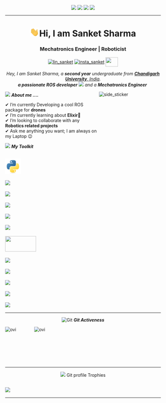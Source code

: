  <p align="center">
<img src="https://img.shields.io/badge/Age-19-blue" />
  <img src="https://img.shields.io/badge/Focus-Robotics%20Programming-brightgreen" />
  <img src="https://img.shields.io/badge/Lives-India-success" />
  <img src="https://img.shields.io/badge/Languages-English%20%26%20Hindi-brightgreen" />
</p>
<hr>
<h1 align="center"><img src="https://raw.githubusercontent.com/ABSphreak/ABSphreak/master/gifs/Hi.gif" width="30px">Hi, I am Sanket Sharma </h1>
<h3 align="center">Mechatronics Engineer | Roboticist </h3>
<p align="center">
<a href="https://www.linkedin.com/in/sanket-sharma-2002/" target="blank"><img align="center" src="https://image.flaticon.com/icons/png/128/174/174857.png" alt="lin_sanket" height="30" width="40" /></a>  
<a href="https://www.instagram.com/snktshrma/" target="blank"><img align="center" src="https://image.flaticon.com/icons/png/128/174/174855.png" alt="insta_sanket" height="30" width="40" /></a>
 <a href = "mailto: sharma.sanket272@gmail.com"><img align="center" src="https://seeklogo.com/images/G/gmail-new-2020-logo-32DBE11BB4-seeklogo.com.png" height="30" width="40" /></a>
</p>
</p>



<p align="center">
  <em>
    Hey, I am Sanket Sharma, a <b>second year</b> undergraduate from <a href="https://www.cuchd.in//"> <b>Chandigarh University</b>, India</a>. <br>
    <b>a passionate ROS developer</b> <img src="https://github.com/TheDudeThatCode/TheDudeThatCode/blob/master/Assets/Developer.gif" width="30px"> and a <b>Mechatronics Engineer</b>&nbsp;
  </em> 
  </p>
<img align="right" width=200px height=200px alt="side_sticker" src="https://media.giphy.com/media/TEnXkcsHrP4YedChhA/giphy.gif" />

<img src="https://media.giphy.com/media/iY8CRBdQXODJSCERIr/giphy.gif" width="30px">&nbsp;***About me ....***

✔ I’m currently Developing a cool ROS package for **drones**<br>
✔ I’m currently learning about **Elixir**🥰<br>
✔ I’m looking to collaborate with any **Robotics related projects**<br>
✔ Ask me anything you want; I am always on my Laptop 😉<br>

<img src="https://media.giphy.com/media/iY8CRBdQXODJSCERIr/giphy.gif" width="30px">&nbsp;***My Toolkit***
<p align="left">
  
  <code> <img height="50" src="https://github.com/devicons/devicon/blob/9f4f5cdb393299a81125eb5127929ea7bfe42889/icons/python/python-original.svg"> </code>
  <code> <img height="50" src="https://upload.wikimedia.org/wikipedia/commons/thumb/b/bb/Ros_logo.svg/482px-Ros_logo.svg.png"> </code>
  <code> <img height="50" src="https://www.vectorlogo.zone/logos/numpy/numpy-ar21.svg"> </code>
  <code> <img height="50" src="https://upload.wikimedia.org/wikipedia/commons/7/7e/Spyder_logo.svg"> </code>
  <code> <img height="50" src="https://www.vectorlogo.zone/logos/jupyter/jupyter-ar21.svg"> </code>
  <code> <img height="50" src="https://upload.wikimedia.org/wikipedia/commons/thumb/e/ed/Pandas_logo.svg/768px-Pandas_logo.svg.png"> </code>
  <code> <img height="50" src="https://upload.wikimedia.org/wikipedia/commons/thumb/8/84/Matplotlib_icon.svg/180px-Matplotlib_icon.svg.png" width='100'> </code>
  <code> <img height="50" src="https://raw.githubusercontent.com/valohai/ml-logos/master/scipy.svg"> </code>
  <code> <img height="50" src="https://www.vectorlogo.zone/logos/elixir-lang/elixir-lang-ar21.svg"> </code>
  <code> <img height="50" src="https://www.vectorlogo.zone/logos/mysql/mysql-ar21.svg"> </code>
  <code> <img height="50" src="https://www.vectorlogo.zone/logos/w3_html5/w3_html5-ar21.svg"> </code>
  <code> <img height="50" src="https://www.vectorlogo.zone/logos/javascript/javascript-ar21.svg"> </code>
  <hr>
  <p align="center">
 <img src="https://media.giphy.com/media/W5eoZHPpUx9sapR0eu/giphy.gif" width="30px" alt="Git"/>&nbsp;<i><b>Git Activeness</b></i></p>
 
<p><img align="left" src="https://github-readme-stats.vercel.app/api/top-langs?username=snktshrma&show_icons=true&locale=en&layout=compact&theme=chartreuse-dark" alt="ovi" /></p>
<p>&nbsp;<img align="right" src="https://github-readme-stats.vercel.app/api?username=snktshrma&show_icons=true&locale=en&theme=chartreuse-dark" alt="ovi" width="410" /></p>
<br><br><br><br><br>

<hr>


<p align="center"><img src="https://media.giphy.com/media/QaMcXSekUWx7aogAUr/giphy.gif" width="30" />&nbsp;Git profile Trophies</p><br>
<img src="https://github-profile-trophy.vercel.app/?username=snktshrma&theme=juicyfresh&no-bg=true" />


-----
<!-- Credits for template: [Ovindu Wijethunge](https://github.com/OvinduWijethunge) -->






